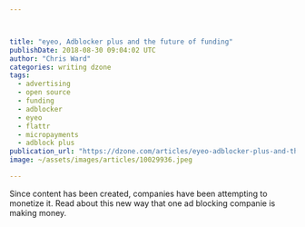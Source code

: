 ```yaml
---



title: "eyeo, Adblocker plus and the future of funding"
publishDate: 2018-08-30 09:04:02 UTC
author: "Chris Ward"
categories: writing dzone
tags:
  - advertising
  - open source
  - funding
  - adblocker
  - eyeo
  - flattr
  - micropayments
  - adblock plus
publication_url: "https://dzone.com/articles/eyeo-adblocker-plus-and-the-future-of-funding"
image: ~/assets/images/articles/10029936.jpeg

---
```

Since content has been created, companies have been attempting to monetize it. Read about this new way that one ad blocking companie is making money.

